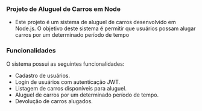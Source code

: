 ### Projeto de Aluguel de Carros em Node
- Este projeto é um sistema de aluguel de carros desenvolvido em Node.js. O objetivo deste sistema é permitir que usuários possam alugar carros por um determinado período de tempo

### Funcionalidades
O sistema possui as seguintes funcionalidades:

- Cadastro de usuários.
- Login de usuários com autenticação JWT.
- Listagem de carros disponíveis para aluguel.
- Aluguel de carros por um determinado período de tempo.
- Devolução de carros alugados.